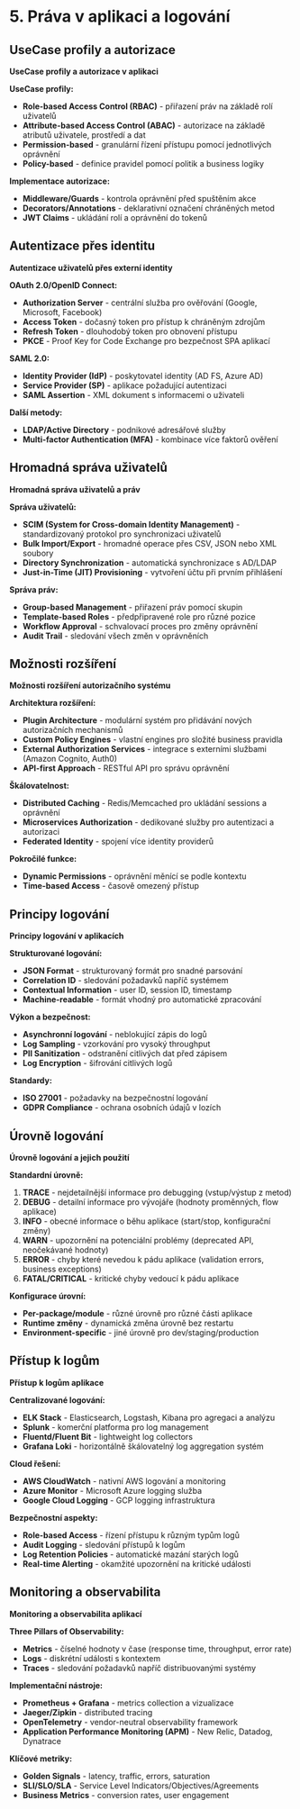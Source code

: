 # 5. Práva v aplikaci a logování

## UseCase profily a autorizace

**UseCase profily a autorizace v aplikaci**

**UseCase profily:**

* **Role-based Access Control (RBAC)** - přiřazení práv na základě rolí uživatelů
* **Attribute-based Access Control (ABAC)** - autorizace na základě atributů uživatele, prostředí a dat
* **Permission-based** - granulární řízení přístupu pomocí jednotlivých oprávnění
* **Policy-based** - definice pravidel pomocí politik a business logiky

**Implementace autorizace:**

* **Middleware/Guards** - kontrola oprávnění před spuštěním akce
* **Decorators/Annotations** - deklarativní označení chráněných metod
* **JWT Claims** - ukládání rolí a oprávnění do tokenů

## Autentizace přes identitu

**Autentizace uživatelů přes externí identity**

**OAuth 2.0/OpenID Connect:**

* **Authorization Server** - centrální služba pro ověřování (Google, Microsoft, Facebook)
* **Access Token** - dočasný token pro přístup k chráněným zdrojům
* **Refresh Token** - dlouhodobý token pro obnovení přístupu
* **PKCE** - Proof Key for Code Exchange pro bezpečnost SPA aplikací

**SAML 2.0:**

* **Identity Provider (IdP)** - poskytovatel identity (AD FS, Azure AD)
* **Service Provider (SP)** - aplikace požadující autentizaci
* **SAML Assertion** - XML dokument s informacemi o uživateli

**Další metody:**

* **LDAP/Active Directory** - podnikové adresářové služby
* **Multi-factor Authentication (MFA)** - kombinace více faktorů ověření

## Hromadná správa uživatelů

**Hromadná správa uživatelů a práv**

**Správa uživatelů:**

* **SCIM (System for Cross-domain Identity Management)** - standardizovaný protokol pro synchronizaci uživatelů
* **Bulk Import/Export** - hromadné operace přes CSV, JSON nebo XML soubory
* **Directory Synchronization** - automatická synchronizace s AD/LDAP
* **Just-in-Time (JIT) Provisioning** - vytvoření účtu při prvním přihlášení

**Správa práv:**

* **Group-based Management** - přiřazení práv pomocí skupin
* **Template-based Roles** - předpřipravené role pro různé pozice
* **Workflow Approval** - schvalovací proces pro změny oprávnění
* **Audit Trail** - sledování všech změn v oprávněních

## Možnosti rozšíření

**Možnosti rozšíření autorizačního systému**

**Architektura rozšíření:**

* **Plugin Architecture** - modulární systém pro přidávání nových autorizačních mechanismů
* **Custom Policy Engines** - vlastní engines pro složité business pravidla
* **External Authorization Services** - integrace s externími službami (Amazon Cognito, Auth0)
* **API-first Approach** - RESTful API pro správu oprávnění

**Škálovatelnost:**

* **Distributed Caching** - Redis/Memcached pro ukládání sessions a oprávnění
* **Microservices Authorization** - dedikované služby pro autentizaci a autorizaci
* **Federated Identity** - spojení více identity providerů

**Pokročilé funkce:**

* **Dynamic Permissions** - oprávnění měnící se podle kontextu
* **Time-based Access** - časově omezený přístup

## Principy logování

**Principy logování v aplikacích**

**Strukturované logování:**

* **JSON Format** - strukturovaný formát pro snadné parsování
* **Correlation ID** - sledování požadavků napříč systémem
* **Contextual Information** - user ID, session ID, timestamp
* **Machine-readable** - formát vhodný pro automatické zpracování

**Výkon a bezpečnost:**

* **Asynchronní logování** - neblokující zápis do logů
* **Log Sampling** - vzorkování pro vysoký throughput
* **PII Sanitization** - odstranění citlivých dat před zápisem
* **Log Encryption** - šifrování citlivých logů

**Standardy:**

* **ISO 27001** - požadavky na bezpečnostní logování
* **GDPR Compliance** - ochrana osobních údajů v lozích

## Úrovně logování

**Úrovně logování a jejich použití**

**Standardní úrovně:**

1. **TRACE** - nejdetailnější informace pro debugging (vstup/výstup z metod)
2. **DEBUG** - detailní informace pro vývojáře (hodnoty proměnných, flow aplikace)
3. **INFO** - obecné informace o běhu aplikace (start/stop, konfigurační změny)
4. **WARN** - upozornění na potenciální problémy (deprecated API, neočekávané hodnoty)
5. **ERROR** - chyby které nevedou k pádu aplikace (validation errors, business exceptions)
6. **FATAL/CRITICAL** - kritické chyby vedoucí k pádu aplikace

**Konfigurace úrovní:**

* **Per-package/module** - různé úrovně pro různé části aplikace
* **Runtime změny** - dynamická změna úrovně bez restartu
* **Environment-specific** - jiné úrovně pro dev/staging/production

## Přístup k logům

**Přístup k logům aplikace**

**Centralizované logování:**

* **ELK Stack** - Elasticsearch, Logstash, Kibana pro agregaci a analýzu
* **Splunk** - komerční platforma pro log management
* **Fluentd/Fluent Bit** - lightweight log collectors
* **Grafana Loki** - horizontálně škálovatelný log aggregation systém

**Cloud řešení:**

* **AWS CloudWatch** - nativní AWS logování a monitoring
* **Azure Monitor** - Microsoft Azure logging služba
* **Google Cloud Logging** - GCP logging infrastruktura

**Bezpečnostní aspekty:**

* **Role-based Access** - řízení přístupu k různým typům logů
* **Audit Logging** - sledování přístupů k logům
* **Log Retention Policies** - automatické mazání starých logů
* **Real-time Alerting** - okamžité upozornění na kritické události

## Monitoring a observabilita

**Monitoring a observabilita aplikací**

**Three Pillars of Observability:**

* **Metrics** - číselné hodnoty v čase (response time, throughput, error rate)
* **Logs** - diskrétní události s kontextem
* **Traces** - sledování požadavků napříč distribuovanými systémy

**Implementační nástroje:**

* **Prometheus + Grafana** - metrics collection a vizualizace
* **Jaeger/Zipkin** - distributed tracing
* **OpenTelemetry** - vendor-neutral observability framework
* **Application Performance Monitoring (APM)** - New Relic, Datadog, Dynatrace

**Klíčové metriky:**

* **Golden Signals** - latency, traffic, errors, saturation
* **SLI/SLO/SLA** - Service Level Indicators/Objectives/Agreements
* **Business Metrics** - conversion rates, user engagement
